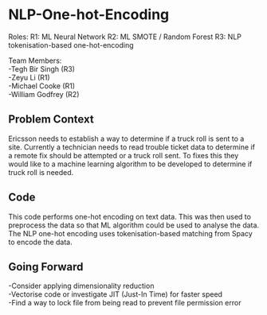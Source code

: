 # NLP-One-hot-Encoding

Roles:
R1: ML Neural Network
R2: ML SMOTE / Random Forest 
R3: NLP tokenisation-based one-hot-encoding

Team Members:\
-Tegh Bir Singh (R3)\
-Zeyu Li (R1)\
-Michael Cooke (R1)\
-William Godfrey (R2)

## Problem Context

Ericsson needs to establish a way to determine if a truck roll is sent to a site. 
Currently a technician needs to read trouble ticket data to determine if a remote fix should be attempted or a truck roll sent. 
To fixes this they would like to a machine learning algorithm to be developed to determine if truck roll is needed. 

## Code

This code performs one-hot encoding on text data. This was then used to preprocess the data so that ML algorithm could be used to analyse the data. 
The NLP one-hot encoding uses tokenisation-based matching from Spacy to encode the data.

## Going Forward
-Consider applying dimensionality reduction\
-Vectorise code or investigate JIT (Just-In Time) for faster speed\
-Find a way to lock file from being read to prevent file permission error
